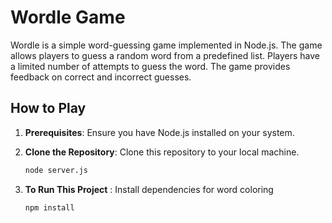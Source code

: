 
# Wordle Game

Wordle is a simple word-guessing game implemented in Node.js. The game allows players to guess a random word from a predefined list. Players have a limited number of attempts to guess the word. The game provides feedback on correct and incorrect guesses.

## How to Play

1. **Prerequisites**: Ensure you have Node.js installed on your system.

2. **Clone the Repository**: Clone this repository to your local machine.


   ```bash
   node server.js
   ```
3. **To Run This Project** : Install dependencies for word coloring

   ```bash
   npm install
   ```





   





